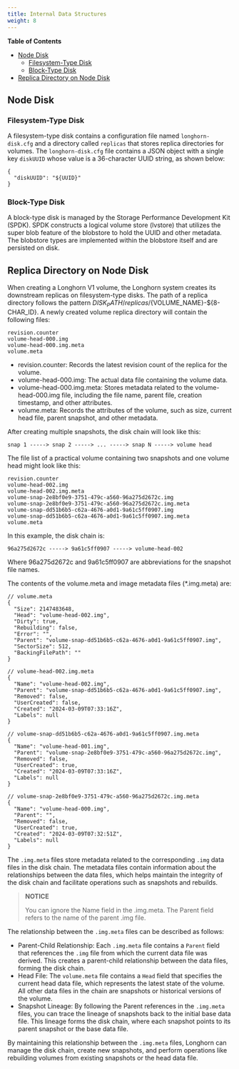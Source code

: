 ```yaml
---
title: Internal Data Structures
weight: 8
---
```


**Table of Contents**
- [Node Disk](#node-disk)
  - [Filesystem-Type Disk](#filesystem-type-disk)
  - [Block-Type Disk](#block-type-disk)
- [Replica Directory on Node Disk](#replica-directory-on-node-disk)

## Node Disk

### Filesystem-Type Disk

A filesystem-type disk contains a configuration file named `longhorn-disk.cfg` and a directory called `replicas` that stores replica directories for volumes. The `longhorn-disk.cfg` file contains a JSON object with a single key `diskUUID` whose value is a 36-character UUID string, as shown below:
```
{
  "diskUUID": "${UUID}"
}
```

### Block-Type Disk

A block-type disk is managed by the Storage Performance Development Kit (SPDK). SPDK constructs a logical volume store (lvstore) that utilizes the super blob feature of the blobstore to hold the UUID and other metadata. The blobstore types are implemented within the blobstore itself and are persisted on disk.

## Replica Directory on Node Disk

When creating a Longhorn V1 volume, the Longhorn system creates its downstream replicas on filesystem-type disks. The path of a replica directory follows the pattern ${DISK_PATH}/replicas/${VOLUME_NAME}-${8-CHAR_ID}. A newly created volume replica directory will contain the following files:

```
revision.counter
volume-head-000.img
volume-head-000.img.meta
volume.meta
```

- revision.counter: Records the latest revision count of the replica for the volume.
- volume-head-000.img: The actual data file containing the volume data.
- volume-head-000.img.meta: Stores metadata related to the volume-head-000.img file, including the file name, parent file, creation timestamp, and other attributes.
- volume.meta: Records the attributes of the volume, such as size, current head file, parent snapshot, and other metadata.

After creating multiple snapshots, the disk chain will look like this:

```
snap 1 -----> snap 2 -----> ... -----> snap N -----> volume head
```

The file list of a practical volume containing two snapshots and one volume head might look like this:

```
revision.counter
volume-head-002.img
volume-head-002.img.meta
volume-snap-2e8bf0e9-3751-479c-a560-96a275d2672c.img
volume-snap-2e8bf0e9-3751-479c-a560-96a275d2672c.img.meta
volume-snap-dd51b6b5-c62a-4676-a0d1-9a61c5ff0907.img
volume-snap-dd51b6b5-c62a-4676-a0d1-9a61c5ff0907.img.meta
volume.meta
```

In this example, the disk chain is:
```
96a275d2672c -----> 9a61c5ff0907 -----> volume-head-002
```
Where 96a275d2672c and 9a61c5ff0907 are abbreviations for the snapshot file names.

The contents of the volume.meta and image metadata files (*.img.meta) are:
```
// volume.meta
{
  "Size": 2147483648,
  "Head": "volume-head-002.img",
  "Dirty": true,
  "Rebuilding": false,
  "Error": "",
  "Parent": "volume-snap-dd51b6b5-c62a-4676-a0d1-9a61c5ff0907.img",
  "SectorSize": 512,
  "BackingFilePath": ""
}

// volume-head-002.img.meta
{
  "Name": "volume-head-002.img",
  "Parent": "volume-snap-dd51b6b5-c62a-4676-a0d1-9a61c5ff0907.img",
  "Removed": false,
  "UserCreated": false,
  "Created": "2024-03-09T07:33:16Z",
  "Labels": null
}

// volume-snap-dd51b6b5-c62a-4676-a0d1-9a61c5ff0907.img.meta
{
  "Name": "volume-head-001.img",
  "Parent": "volume-snap-2e8bf0e9-3751-479c-a560-96a275d2672c.img",
  "Removed": false,
  "UserCreated": true,
  "Created": "2024-03-09T07:33:16Z",
  "Labels": null
}

// volume-snap-2e8bf0e9-3751-479c-a560-96a275d2672c.img.meta
{
  "Name": "volume-head-000.img",
  "Parent": "",
  "Removed": false,
  "UserCreated": true,
  "Created": "2024-03-09T07:32:51Z",
  "Labels": null
}
```

The `.img.meta` files store metadata related to the corresponding `.img` data files in the disk chain. The metadata files contain information about the relationships between the data files, which helps maintain the integrity of the disk chain and facilitate operations such as snapshots and rebuilds.

> **NOTICE**
>
> You can ignore the Name field in the .img.meta. The Parent field refers to the name of the parent .img file.

The relationship between the `.img.meta` files can be described as follows:
  - Parent-Child Relationship: Each `.img.meta` file contains a `Parent` field that references the `.img` file from which the current data file was derived. This creates a parent-child relationship between the data files, forming the disk chain.
  - Head File: The `volume.meta` file contains a `Head` field that specifies the current head data file, which represents the latest state of the volume. All other data files in the chain are snapshots or historical versions of the volume.
  - Snapshot Lineage: By following the Parent references in the `.img.meta` files, you can trace the lineage of snapshots back to the initial base data file. This lineage forms the disk chain, where each snapshot points to its parent snapshot or the base data file.

By maintaining this relationship between the `.img.meta` files, Longhorn can manage the disk chain, create new snapshots, and perform operations like rebuilding volumes from existing snapshots or the head data file.